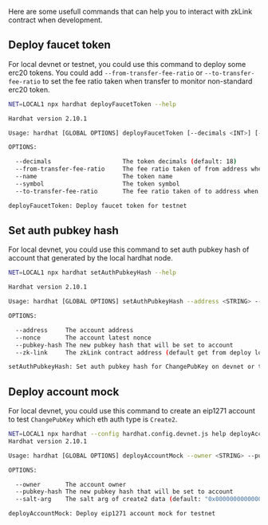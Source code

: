 Here are some usefull commands that can help you to interact with zkLink contract when development.

## Deploy faucet token

For local devnet or testnet,  you could use this command to deploy some erc20 tokens. You could add `--from-transfer-fee-ratio` or `--to-transfer-fee-ratio` to set the fee ratio taken when transfer to monitor non-standard erc20 token.

```bash
NET=LOCAL1 npx hardhat deployFaucetToken --help

Hardhat version 2.10.1

Usage: hardhat [GLOBAL OPTIONS] deployFaucetToken [--decimals <INT>] [--from-transfer-fee-ratio <INT>] --name <STRING> --symbol <STRING> [--to-transfer-fee-ratio <INT>]

OPTIONS:

  --decimals                    The token decimals (default: 18)
  --from-transfer-fee-ratio     The fee ratio taken of from address when transfer (default: 0)
  --name                        The token name 
  --symbol                      The token symbol 
  --to-transfer-fee-ratio       The fee ratio taken of to address when transfer (default: 0)

deployFaucetToken: Deploy faucet token for testnet
```

## Set auth pubkey hash

For local devnet, you could use this command to set auth pubkey hash of account that generated by the local hardhat node.

```bash
NET=LOCAL1 npx hardhat setAuthPubkeyHash --help

Hardhat version 2.10.1

Usage: hardhat [GLOBAL OPTIONS] setAuthPubkeyHash --address <STRING> --nonce <STRING> --pubkey-hash <STRING> [--zk-link <STRING>]

OPTIONS:

  --address     The account address 
  --nonce       The account latest nonce 
  --pubkey-hash The new pubkey hash that will be set to account 
  --zk-link     The zkLink contract address (default get from deploy log) 

setAuthPubkeyHash: Set auth pubkey hash for ChangePubKey on devnet or testnet
```

## Deploy account mock

For local devnet, you could use this command to create an eip1271 account to test `ChangePubKey` which eth auth type is `Create2`. 

```bash
NET=LOCAL1 npx hardhat --config hardhat.config.devnet.js help deployAccountMock
Hardhat version 2.10.1

Usage: hardhat [GLOBAL OPTIONS] deployAccountMock --owner <STRING> --pubkey-hash <STRING> [--salt-arg <STRING>]

OPTIONS:

  --owner       The account owner 
  --pubkey-hash The new pubkey hash that will be set to account 
  --salt-arg    The salt arg of create2 data (default: "0x0000000000000000000000000000000000000000000000000000000000000000")

deployAccountMock: Deploy eip1271 account mock for testnet
```

